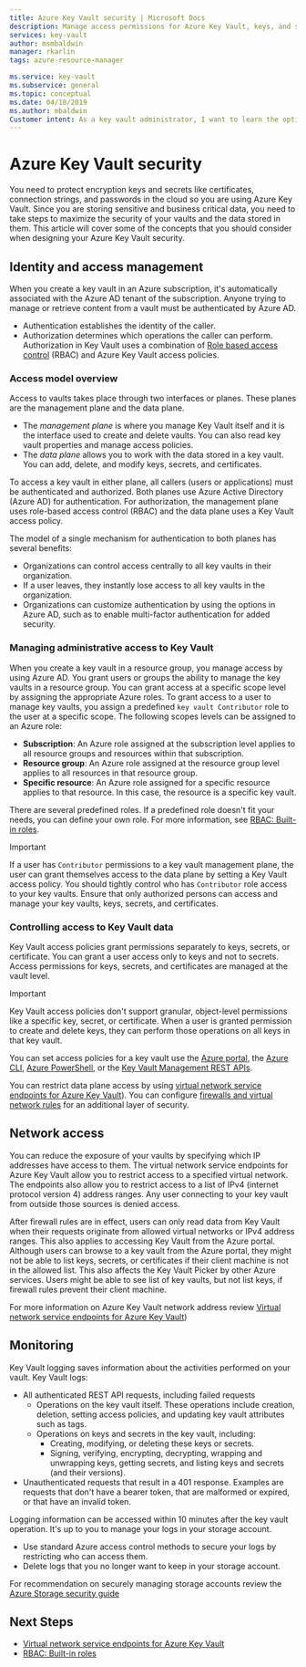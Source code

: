 ```yaml
---
title: Azure Key Vault security | Microsoft Docs
description: Manage access permissions for Azure Key Vault, keys, and secrets. Covers the authentication and authorization model for Key Vault, and how to secure your key vault.
services: key-vault
author: msmbaldwin
manager: rkarlin
tags: azure-resource-manager

ms.service: key-vault
ms.subservice: general
ms.topic: conceptual
ms.date: 04/18/2019
ms.author: mbaldwin
Customer intent: As a key vault administrator, I want to learn the options available to secure my vaults
---
```


# Azure Key Vault security

You need to protect encryption keys and secrets like certificates, connection strings, and passwords in the cloud so you are using Azure Key Vault. Since you are storing sensitive and business critical data, you need to take steps to maximize the security of your vaults and the data stored in them. This article will cover some of the concepts that you should consider when designing your Azure Key Vault security.

## Identity and access management

When you create a key vault in an Azure subscription, it's automatically associated with the Azure AD tenant of the subscription. Anyone trying to manage or retrieve content from a vault must be authenticated by Azure AD.

- Authentication establishes the identity of the caller.
- Authorization determines which operations the caller can perform. Authorization in Key Vault uses a combination of [Role based access control](../../role-based-access-control/overview.md) (RBAC) and Azure Key Vault access policies.

### Access model overview

Access to vaults takes place through two interfaces or planes. These planes are the management plane and the data plane.

- The *management plane* is where you manage Key Vault itself and it is the interface used to create and delete vaults. You can also read key vault properties and manage access policies.
- The *data plane* allows you to work with the data stored in a key vault. You can add, delete, and modify keys, secrets, and certificates.

To access a key vault in either plane, all callers (users or applications) must be authenticated and authorized. Both planes use Azure Active Directory (Azure AD) for authentication. For authorization, the management plane uses role-based access control (RBAC) and the data plane uses a Key Vault access policy.

The model of a single mechanism for authentication to both planes has several benefits:

- Organizations can control access centrally to all key vaults in their organization.
- If a user leaves, they instantly lose access to all key vaults in the organization.
- Organizations can customize authentication by using the options in Azure AD, such as to enable multi-factor authentication for added security.

### Managing administrative access to Key Vault

When you create a key vault in a resource group, you manage access by using Azure AD. You grant users or groups the ability to manage the key vaults in a resource group. You can grant access at a specific scope level by assigning the appropriate Azure roles. To grant access to a user to manage key vaults, you assign a predefined `key vault Contributor` role to the user at a specific scope. The following scopes levels can be assigned to an Azure role:

- **Subscription**: An Azure role assigned at the subscription level applies to all resource groups and resources within that subscription.
- **Resource group**: An Azure role assigned at the resource group level applies to all resources in that resource group.
- **Specific resource**: An Azure role assigned for a specific resource applies to that resource. In this case, the resource is a specific key vault.

There are several predefined roles. If a predefined role doesn't fit your needs, you can define your own role. For more information, see [RBAC: Built-in roles](../../role-based-access-control/built-in-roles.md).

> [!IMPORTANT]
> If a user has `Contributor` permissions to a key vault management plane, the user can grant themselves access to the data plane by setting a Key Vault access policy. You should tightly control who has `Contributor` role access to your key vaults. Ensure that only authorized persons can access and manage your key vaults, keys, secrets, and certificates.

<a id="data-plane-access-control"></a>
### Controlling access to Key Vault data

Key Vault access policies grant permissions separately to keys, secrets, or certificate. You can grant a user access only to keys and not to secrets. Access permissions for keys, secrets, and certificates are managed at the vault level.

> [!IMPORTANT]
> Key Vault access policies don't support granular, object-level permissions like a specific key, secret, or certificate. When a user is granted permission to create and delete keys, they can perform those operations on all keys in that key vault.

You can set access policies for a key vault use the [Azure portal](assign-access-policy-portal.md), the [Azure CLI](assign-access-policy-cli.md), [Azure PowerShell](assign-access-policy-powershell.md), or the [Key Vault Management REST APIs](/rest/api/keyvault/).

You can restrict data plane access by using [virtual network service endpoints for Azure Key Vault](overview-vnet-service-endpoints.md)). You can configure [firewalls and virtual network rules](network-security.md) for an additional layer of security.

## Network access

You can reduce the exposure of your vaults by specifying which IP addresses have access to them. The virtual network service endpoints for Azure Key Vault allow you to restrict access to a specified virtual network. The endpoints also allow you to restrict access to a list of IPv4 (internet protocol version 4) address ranges. Any user connecting to your key vault from outside those sources is denied access.

After firewall rules are in effect, users can only read data from Key Vault when their requests originate from allowed virtual networks or IPv4 address ranges. This also applies to accessing Key Vault from the Azure portal. Although users can browse to a key vault from the Azure portal, they might not be able to list keys, secrets, or certificates if their client machine is not in the allowed list. This also affects the Key Vault Picker by other Azure services. Users might be able to see list of key vaults, but not list keys, if firewall rules prevent their client machine.

For more information on Azure Key Vault network address review [Virtual network service endpoints for Azure Key Vault](overview-vnet-service-endpoints.md))

## Monitoring

Key Vault logging saves information about the activities performed on your vault. Key Vault logs:

- All authenticated REST API requests, including failed requests
  - Operations on the key vault itself. These operations include creation, deletion, setting access policies, and updating key vault attributes such as tags.
  - Operations on keys and secrets in the key vault, including:
    - Creating, modifying, or deleting these keys or secrets.
    - Signing, verifying, encrypting, decrypting, wrapping and unwrapping keys, getting secrets, and listing keys and secrets (and their versions).
- Unauthenticated requests that result in a 401 response. Examples are requests that don't have a bearer token, that are malformed or expired, or that have an invalid token.

Logging information can be accessed within 10 minutes after the key vault operation. It's up to you to manage your logs in your storage account.

- Use standard Azure access control methods to secure your logs by restricting who can access them.
- Delete logs that you no longer want to keep in your storage account.

For recommendation on securely managing storage accounts review the [Azure Storage security guide](../../storage/blobs/security-recommendations.md)

## Next Steps

- [Virtual network service endpoints for Azure Key Vault](overview-vnet-service-endpoints.md)
- [RBAC: Built-in roles](../../role-based-access-control/built-in-roles.md)

